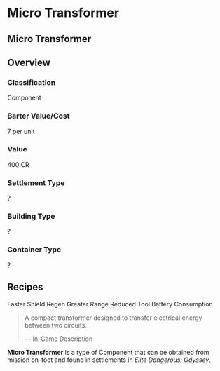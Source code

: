 # Micro Transformer
## Micro Transformer

## Overview

### Classification

Component

### Barter Value/Cost

7 per unit

### Value

400 CR

### Settlement Type

?

### Building Type

?

### Container Type

?

## Recipes

Faster Shield Regen
Greater Range
Reduced Tool Battery Consumption

> 
> 
> A compact transformer designed to transfer electrical energy between two circuits.
> 
> 
> — In-Game Description
> 

**Micro Transformer** is a type of Component that can be obtained from mission on-foot and found in settlements in *Elite Dangerous: Odyssey*.